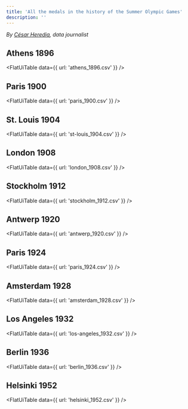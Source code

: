 ```yaml
---
title: 'All the medals in the history of the Summer Olympic Games'
description: ''
---
```


*By [César Heredia](https://x.com/cahered), data journalist*

## Athens 1896

<FlatUiTable
  data={{
    url: 'athens_1896.csv'
  }}
/>

## Paris 1900

<FlatUiTable
  data={{
    url: 'paris_1900.csv'
  }}
/>

## St. Louis 1904

<FlatUiTable
  data={{
    url: 'st-louis_1904.csv'
  }}
/>

## London 1908

<FlatUiTable
  data={{
    url: 'london_1908.csv'
  }}
/>

## Stockholm 1912

<FlatUiTable
  data={{
    url: 'stockholm_1912.csv'
  }}
/>

## Antwerp 1920

<FlatUiTable
  data={{
    url: 'antwerp_1920.csv'
  }}
/>

## Paris 1924

<FlatUiTable
  data={{
    url: 'paris_1924.csv'
  }}
/>

## Amsterdam 1928

<FlatUiTable
  data={{
    url: 'amsterdam_1928.csv'
  }}
/>

## Los Angeles 1932

<FlatUiTable
  data={{
    url: 'los-angeles_1932.csv'
  }}
/>

## Berlin 1936

<FlatUiTable
  data={{
    url: 'berlin_1936.csv'
  }}
/>

## Helsinki 1952

<FlatUiTable
  data={{
    url: 'helsinki_1952.csv'
  }}
/>
